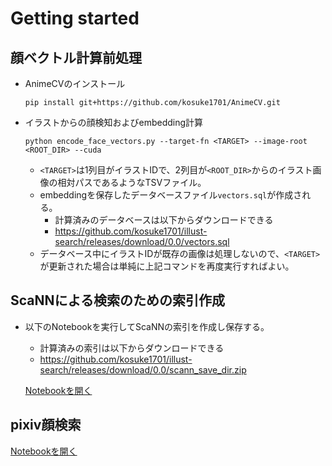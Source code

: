 # Getting started
## 顔ベクトル計算前処理

* AnimeCVのインストール

    ```
    pip install git+https://github.com/kosuke1701/AnimeCV.git
    ```
* イラストからの顔検知およびembedding計算

    ```
    python encode_face_vectors.py --target-fn <TARGET> --image-root <ROOT_DIR> --cuda
    ```

    * `<TARGET>`は1列目がイラストIDで、2列目が`<ROOT_DIR>`からのイラスト画像の相対パスであるようなTSVファイル。
    * embeddingを保存したデータベースファイル`vectors.sql`が作成される。
        - 計算済みのデータベースは以下からダウンロードできる
        - https://github.com/kosuke1701/illust-search/releases/download/0.0/vectors.sql
    * データベース中にイラストIDが既存の画像は処理しないので、`<TARGET>`が更新された場合は単純に上記コマンドを再度実行すればよい。
    
## ScaNNによる検索のための索引作成

* 以下のNotebookを実行してScaNNの索引を作成し保存する。

  - 計算済みの索引は以下からダウンロードできる
  - https://github.com/kosuke1701/illust-search/releases/download/0.0/scann_save_dir.zip

  [Notebookを開く](https://colab.research.google.com/github/kosuke1701/illust-search/blob/master/scann_indexing.ipynb)
    
## pixiv顔検索

[Notebookを開く](https://colab.research.google.com/github/kosuke1701/illust-search/blob/master/face_search.ipynb)
